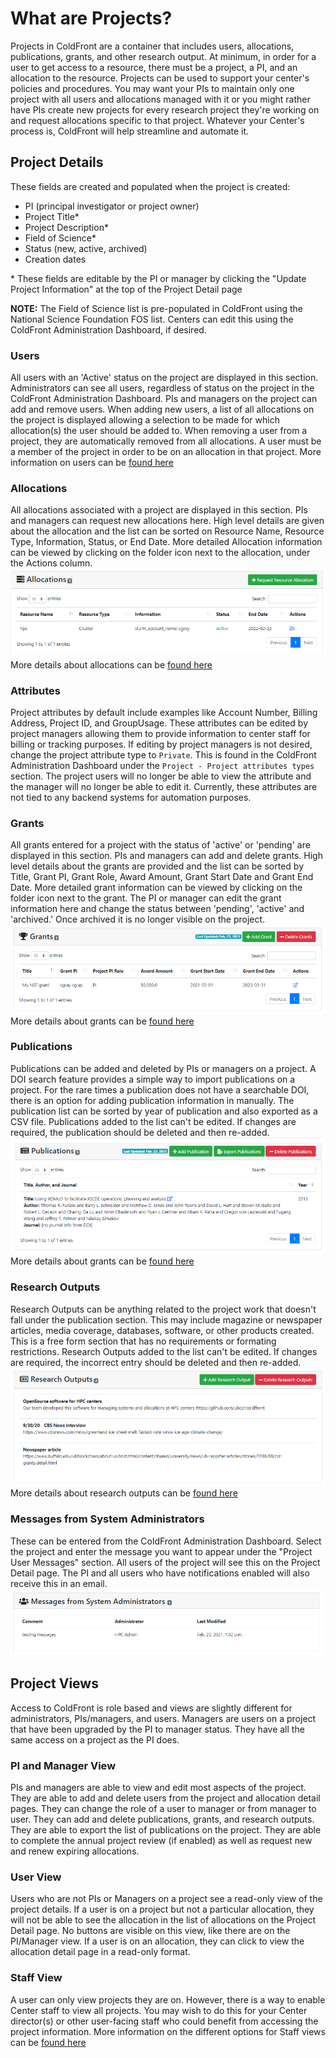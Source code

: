 # What are Projects?

Projects in ColdFront are a container that includes users, allocations, publications, grants, and other research output.  At minimum, in order for a user to get access to a resource, there must be a project, a PI, and an allocation to the resource.  Projects can be used to support your center's policies and procedures.  You may want your PIs to maintain only one project with all users and allocations managed with it or you might rather have PIs create new projects for every research project they're working on and request allocations specific to that project.  Whatever your Center's process is, ColdFront will help streamline and automate it.

## Project Details
These fields are created and populated when the project is created:  
- PI (principal investigator or project owner)  
- Project Title\*   
- Project Description\*  
- Field of Science\*  
- Status (new, active, archived)  
- Creation dates  

\* These fields are editable by the PI or manager by clicking the "Update Project Information" at the top of the Project Detail page

**NOTE:** The Field of Science list is pre-populated in ColdFront using the National Science Foundation FOS list.  Centers can edit this using the ColdFront Administration Dashboard, if desired.

### Users
All users with an 'Active' status on the project are displayed in this section.  Administrators can see all users, regardless of status on the project in the ColdFront Administration Dashboard.  PIs and managers on the project can add and remove users.  When adding new users, a list of all allocations on the project is displayed allowing a selection to be made for which allocation(s) the user should be added to.  When removing a user from a project, they are automatically removed from all allocations.  A user must be a member of the project in order to be on an allocation in that project.  More information on users can be [found here](../users/index.md)

### Allocations
All allocations associated with a project are displayed in this section.  PIs and managers can request new allocations here.  High level details are given about the allocation and the list can be sorted on Resource Name, Resource Type, Information, Status, or End Date.  More detailed Allocation information can be viewed by clicking on the folder icon next to the allocation, under the Actions column.  
![AllocationList](../../images/allocationlist.PNG)  
More details about allocations can be [found here](../allocations/allocations.md)

### Attributes  
Project attributes by default include examples like Account Number, Billing Address, Project ID, and GroupUsage.  These attributes can be edited by project managers allowing them to provide information to center staff for billing or tracking purposes.  If editing by project managers is not desired, change the project attribute type to `Private`.  This is found in the ColdFront Administration Dashboard under the `Project - Project attributes types` section. The project users will no longer be able to view the attribute and the manager will no longer be able to edit it.  Currently, these attributes are not tied to any backend systems for automation purposes.  

### Grants
All grants entered for a project with the status of 'active' or 'pending' are displayed in this section.  PIs and managers can add and delete grants.  High level details about the grants are provided and the list can be sorted by Title, Grant PI, Grant Role, Award Amount, Grant Start Date and Grant End Date.  More detailed grant information can be viewed by clicking on the folder icon next to the grant.  The PI or manager can edit the grant information here and change the status between 'pending', 'active' and 'archived.'  Once archived it is no longer visible on the project.  
![GrantList](../../images/grantlist.PNG)  
More details about grants can be [found here](grants.md)

### Publications
Publications can be added and deleted by PIs or managers on a project.  A DOI search feature provides a simple way to import publications on a project.  For the rare times a publication does not have a searchable DOI, there is an option for adding publication information in manually.  The publication list can be sorted by year of publication and also exported as a CSV file.  Publications added to the list can't be edited.  If changes are required, the publication should be deleted and then re-added.  
![PubList](../../images/publist.PNG)  
More details about grants can be [found here](publications.md)  


### Research Outputs
Research Outputs can be anything related to the project work that doesn't fall under the publication section.  This may include magazine or newspaper articles, media coverage, databases, software, or other products created.  This is a free form section that has no requirements or formating restrictions.  Research Outputs added to the list can't be edited.  If changes are required, the incorrect entry should be deleted and then re-added.  
![ROList](../../images/ROlist.PNG)  
More details about research outputs can be [found here](researchoutputs.md)

### Messages from System Administrators
These can be entered from the ColdFront Administration Dashboard.  Select the project and enter the message you want to appear under the "Project User Messages" section.  All users of the project will see this on the Project Detail page.  The PI and all users who have notifications enabled will also receive this in an email.
![AdminMsg](../../images/adminmsg.PNG)


## Project Views
Access to ColdFront is role based and views are slightly different for administrators, PIs/managers, and users.  Managers are users on a project that have been upgraded by the PI to manager status.  They have all the same access on a project as the PI does.


### PI and Manager View
PIs and managers are able to view and edit most aspects of the project.  They are able to add and delete users from the project and allocation detail pages.  They can change the role of a user to manager or from manager to user.  They can add and delete publications, grants, and research outputs.  They are able to export the list of publications on the project.  They are able to complete the annual project review (if enabled) as well as request new and renew expiring allocations.  

### User View
Users who are not PIs or Managers on a project see a read-only view of the project details.  If a user is on a project but not a particular allocation, they will not be able to see the allocation in the list of allocations on the Project Detail page.  No buttons are visible on this view, like there are on the PI/Manager view.  If a user is on an allocation, they can click to view the allocation detail page in a read-only format.  

### Staff View
A user can only view projects they are on.  However, there is a way to enable Center staff to view all projects.  You may wish to do this for your Center director(s) or other user-facing staff who could benefit from accessing the project information.  More information on the different options for Staff views can be [found here](../users/staff.md)
